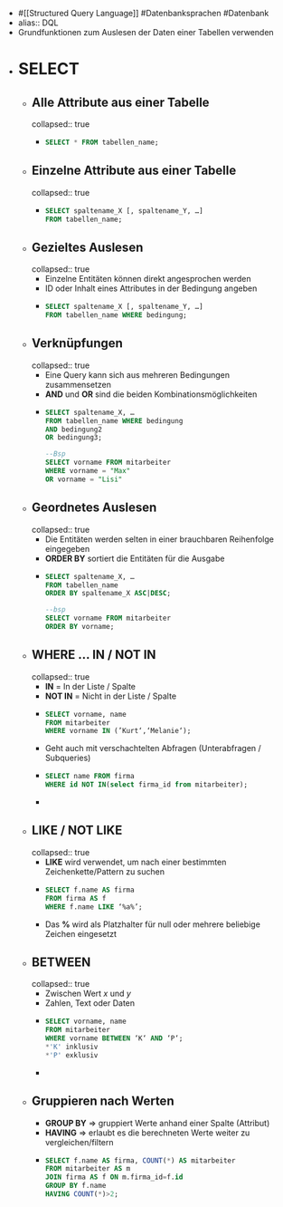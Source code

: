 - #[[Structured Query Language]] #Datenbanksprachen #Datenbank
- alias:: DQL
- Grundfunktionen zum Auslesen der Daten einer Tabellen verwenden
- # SELECT
	- ## Alle Attribute aus einer Tabelle
	  collapsed:: true
		- ```sql
		  SELECT * FROM tabellen_name; 
		  ```
	- ## Einzelne Attribute aus einer Tabelle
	  collapsed:: true
		- ```sql
		  SELECT spaltename_X [, spaltename_Y, …] 
		  FROM tabellen_name;
		  
		  ```
	- ## Gezieltes Auslesen
	  collapsed:: true
		- Einzelne Entitäten können direkt angesprochen werden
		- ID oder Inhalt eines Attributes in der Bedingung angeben
		- ```sql
		  SELECT spaltename_X [, spaltename_Y, …]
		  FROM tabellen_name WHERE bedingung;
		  ```
	- ## Verknüpfungen
	  collapsed:: true
		- Eine Query kann sich aus mehreren Bedingungen zusammensetzen
		- **AND** und **OR** sind die beiden Kombinationsmöglichkeiten
		- ```sql
		  SELECT spaltename_X, …
		  FROM tabellen_name WHERE bedingung
		  AND bedingung2
		  OR bedingung3;
		  
		  --Bsp
		  SELECT vorname FROM mitarbeiter
		  WHERE vorname = "Max"
		  OR vorname = "Lisi"
		  ```
	- ## Geordnetes Auslesen
	  collapsed:: true
		- Die Entitäten werden selten in einer brauchbaren Reihenfolge eingegeben
		- **ORDER BY** sortiert die Entitäten für die Ausgabe
		- ```sql
		  SELECT spaltename_X, …
		  FROM tabellen_name
		  ORDER BY spaltename_X ASC|DESC;
		  
		  --bsp
		  SELECT vorname FROM mitarbeiter
		  ORDER BY vorname;
		  ```
	- ## WHERE … IN / NOT IN
	  collapsed:: true
		- **IN** = In der Liste / Spalte
		- **NOT IN** = Nicht in der Liste / Spalte
		- ```sql
		  SELECT vorname, name
		  FROM mitarbeiter
		  WHERE vorname IN (’Kurt‘,‘Melanie‘);
		  
		  ```
		- Geht auch mit verschachtelten Abfragen (Unterabfragen / Subqueries)
		- ```sql
		  SELECT name FROM firma
		  WHERE id NOT IN(select firma_id from mitarbeiter);
		  
		  ```
		-
	- ## LIKE / NOT LIKE
	  collapsed:: true
		- **LIKE** wird verwendet, um nach einer bestimmten Zeichenkette/Pattern zu suchen
		- ```sql
		  SELECT f.name AS firma
		  FROM firma AS f
		  WHERE f.name LIKE ‘%a%’;
		  ```
		- Das **%** wird als Platzhalter für null oder mehrere beliebige Zeichen eingesetzt
	- ## BETWEEN
	  collapsed:: true
		- Zwischen Wert *x* und *y*
		- Zahlen, Text oder Daten
		- ```sql
		  SELECT vorname, name
		  FROM mitarbeiter
		  WHERE vorname BETWEEN ‘K‘ AND ‘P‘;
		  *'K' inklusiv
		  *'P' exklusiv
		  ```
		-
	- ## Gruppieren nach Werten
		- **GROUP BY** => gruppiert Werte anhand einer Spalte (Attribut)
		- **HAVING** => erlaubt es die berechneten Werte weiter zu vergleichen/filtern
		- ```sql
		  SELECT f.name AS firma, COUNT(*) AS mitarbeiter
		  FROM mitarbeiter AS m
		  JOIN firma AS f ON m.firma_id=f.id
		  GROUP BY f.name
		  HAVING COUNT(*)>2;	 
		  ```